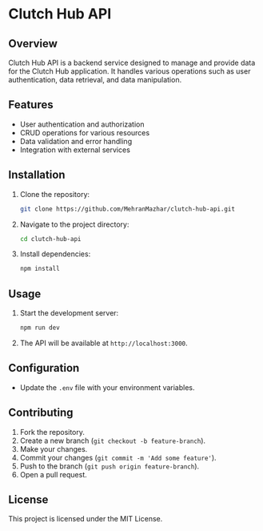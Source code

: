 # Clutch Hub API

## Overview
Clutch Hub API is a backend service designed to manage and provide data for the Clutch Hub application. It handles various operations such as user authentication, data retrieval, and data manipulation.

## Features
- User authentication and authorization
- CRUD operations for various resources
- Data validation and error handling
- Integration with external services

## Installation
1. Clone the repository:
    ```bash
    git clone https://github.com/MehranMazhar/clutch-hub-api.git
    ```
2. Navigate to the project directory:
    ```bash
    cd clutch-hub-api
    ```
3. Install dependencies:
    ```bash
    npm install
    ```

## Usage
1. Start the development server:
    ```bash
    npm run dev
    ```
2. The API will be available at `http://localhost:3000`.

## Configuration
- Update the `.env` file with your environment variables.

## Contributing
1. Fork the repository.
2. Create a new branch (`git checkout -b feature-branch`).
3. Make your changes.
4. Commit your changes (`git commit -m 'Add some feature'`).
5. Push to the branch (`git push origin feature-branch`).
6. Open a pull request.

## License
This project is licensed under the MIT License.
